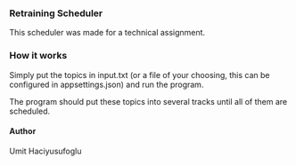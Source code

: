 ### Retraining Scheduler

This scheduler was made for a technical assignment.

### How it works
Simply put the topics in input.txt (or a file of your choosing, this can be configured in appsettings.json) and run the program.

The program should put these topics into several tracks until all of them are scheduled.

#### Author
Umit Haciyusufoglu
